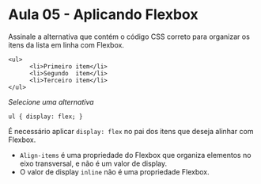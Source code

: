 # Aula 05 - Aplicando Flexbox

Assinale a alternativa que contém o código CSS correto para organizar os itens da lista em linha com Flexbox.

```
<ul>
      <li>Primeiro item</li>
      <li>Segundo  item</li>
      <li>Terceiro item</li>
</ul>
```

*Selecione uma alternativa*

`ul {
      display: flex;
}`

É necessário aplicar `display: flex` no pai dos itens que deseja alinhar com Flexbox.

- `Align-items` é uma propriedade do Flexbox que organiza elementos no eixo transversal, e não é um valor de display.
- O valor de display `inline` não é uma propriedade Flexbox.